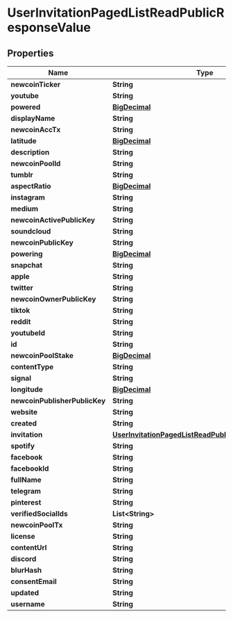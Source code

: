 
# UserInvitationPagedListReadPublicResponseValue

## Properties
Name | Type | Description | Notes
------------ | ------------- | ------------- | -------------
**newcoinTicker** | **String** |  |  [optional]
**youtube** | **String** |  |  [optional]
**powered** | [**BigDecimal**](BigDecimal.md) |  |  [optional]
**displayName** | **String** |  |  [optional]
**newcoinAccTx** | **String** |  |  [optional]
**latitude** | [**BigDecimal**](BigDecimal.md) |  |  [optional]
**description** | **String** |  |  [optional]
**newcoinPoolId** | **String** |  |  [optional]
**tumblr** | **String** |  |  [optional]
**aspectRatio** | [**BigDecimal**](BigDecimal.md) |  |  [optional]
**instagram** | **String** |  |  [optional]
**medium** | **String** |  |  [optional]
**newcoinActivePublicKey** | **String** |  |  [optional]
**soundcloud** | **String** |  |  [optional]
**newcoinPublicKey** | **String** |  |  [optional]
**powering** | [**BigDecimal**](BigDecimal.md) |  |  [optional]
**snapchat** | **String** |  |  [optional]
**apple** | **String** |  |  [optional]
**twitter** | **String** |  |  [optional]
**newcoinOwnerPublicKey** | **String** |  |  [optional]
**tiktok** | **String** |  |  [optional]
**reddit** | **String** |  |  [optional]
**youtubeId** | **String** |  |  [optional]
**id** | **String** |  |  [optional]
**newcoinPoolStake** | [**BigDecimal**](BigDecimal.md) |  |  [optional]
**contentType** | **String** |  |  [optional]
**signal** | **String** |  |  [optional]
**longitude** | [**BigDecimal**](BigDecimal.md) |  |  [optional]
**newcoinPublisherPublicKey** | **String** |  |  [optional]
**website** | **String** |  |  [optional]
**created** | **String** |  |  [optional]
**invitation** | [**UserInvitationPagedListReadPublicResponseInvitation**](UserInvitationPagedListReadPublicResponseInvitation.md) |  |  [optional]
**spotify** | **String** |  |  [optional]
**facebook** | **String** |  |  [optional]
**facebookId** | **String** |  |  [optional]
**fullName** | **String** |  |  [optional]
**telegram** | **String** |  |  [optional]
**pinterest** | **String** |  |  [optional]
**verifiedSocialIds** | **List&lt;String&gt;** |  |  [optional]
**newcoinPoolTx** | **String** |  |  [optional]
**license** | **String** |  |  [optional]
**contentUrl** | **String** |  |  [optional]
**discord** | **String** |  |  [optional]
**blurHash** | **String** |  |  [optional]
**consentEmail** | **String** |  |  [optional]
**updated** | **String** |  |  [optional]
**username** | **String** |  |  [optional]



